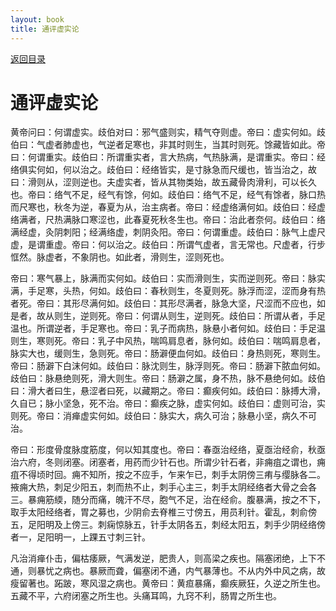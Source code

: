 ```yaml
---
layout: book
title: 通评虚实论
---
```


[返回目录](./)

# 通评虚实论

黄帝问曰：何谓虚实。歧伯对曰：邪气盛则实，精气夺则虚。帝曰：虚实何如。歧伯曰：气虚者肺虚也，气逆者足寒也，非其时则生，当其时则死。馀藏皆如此。帝曰：何谓重实。歧伯曰：所谓重实者，言大热病，气热脉满，是谓重实。帝曰：经络俱实何如，何以治之。歧伯曰：经络皆实，是寸脉急而尺缓也，皆当治之，故曰：滑则从，涩则逆也。夫虚实者，皆从其物类始，故五藏骨肉滑利，可以长久也。帝曰：络气不足，经气有馀，何如。歧伯曰：络气不足，经气有馀者，脉口热而尺寒也，秋冬为逆，春夏为从，治主病者。帝曰：经虚络满何如。歧伯曰：经虚络满者，尺热满脉口寒涩也，此春夏死秋冬生也。帝曰：治此者奈何。歧伯曰：络满经虚，灸阴刺阳；经满络虚，刺阴灸阳。帝曰：何谓重虚。歧伯曰：脉气上虚尺虚，是谓重虚。帝曰：何以治之。歧伯曰：所谓气虚者，言无常也。尺虚者，行步恇然。脉虚者，不象阴也。如此者，滑则生，涩则死也。

帝曰：寒气暴上，脉满而实何如。歧伯曰：实而滑则生，实而逆则死。帝曰：脉实满，手足寒，头热，何如。歧伯曰：春秋则生，冬夏则死。脉浮而涩，涩而身有热者死。帝曰：其形尽满何如。歧伯曰：其形尽满者，脉急大坚，尺涩而不应也，如是者，故从则生，逆则死。帝曰：何谓从则生，逆则死。歧伯曰：所谓从者，手足温也。所谓逆者，手足寒也。帝曰：乳子而病热，脉悬小者何如。歧伯曰：手足温则生，寒则死。帝曰：乳子中风热，喘鸣肩息者，脉何如。歧伯曰：喘鸣肩息者，脉实大也，缓则生，急则死。帝曰：肠澼便血何如。歧伯曰：身热则死，寒则生。帝曰：肠澼下白沫何如。歧伯曰：脉沈则生，脉浮则死。帝曰：肠澼下脓血何如。歧伯曰：脉悬绝则死，滑大则生。帝曰：肠澼之属，身不热，脉不悬绝何如。歧伯曰：滑大者曰生，悬涩者曰死，以藏期之。帝曰：癫疾何如。歧伯曰：脉搏大滑，久自已；脉小坚急，死不治。帝曰：癫疾之脉，虚实何如。歧伯曰：虚则可治，实则死。帝曰：消瘅虚实何如。歧伯曰：脉实大，病久可治；脉悬小坚，病久不可治。

帝曰：形度骨度脉度筋度，何以知其度也。帝曰：春亟治经络，夏亟治经俞，秋亟治六府，冬则闭塞。闭塞者，用药而少针石也。所谓少针石者，非痈疽之谓也，痈疽不得顷时回。痈不知所，按之不应手，乍来乍已，刺手太阴傍三痏与缨脉各二。掖痈大热，刺足少阳五，刺而热不止，刺手心主三，刺手太阴经络者大骨之会各三。暴痈筋緛，随分而痛，魄汗不尽，胞气不足，治在经俞。腹暴满，按之不下，取手太阳经络者，胃之募也，少阴俞去脊椎三寸傍五，用员利针。霍乱，刺俞傍五，足阳明及上傍三。刺痫惊脉五，针手太阴各五，刺经太阳五，刺手少阴经络傍者一，足阳明一，上踝五寸刺三针。

凡治消瘅仆击，偏枯痿厥，气满发逆，肥贵人，则高梁之疾也。隔塞闭绝，上下不通，则暴忧之病也。暴厥而聋，偏塞闭不通，内气暴薄也。不从内外中风之病，故瘦留著也。跖跛，寒风湿之病也。黄帝曰：黄疸暴痛，癫疾厥狂，久逆之所生也。五藏不平，六府闭塞之所生也。头痛耳鸣，九窍不利，肠胃之所生也。

